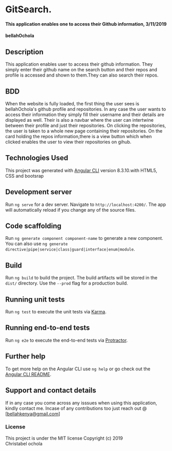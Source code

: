 # GitSearch.
#### This application enables one to access their Github information, 3/11/2019
#### bellahOchola

## Description
This application enables user to access their github information. They simply enter their github name on the search button and their repos and profile is accessed and shown to them.They can also search their repos.

## BDD
When the website is fully loaded, the first thing the user sees is bellahOchola's github profile and repositories. In any case the user wants to access their information they simply fill their username and their details are displayed as well.
Their is also a navbar where the user can intertwine between their profile and just their repositories. On clicking the repositories, the user is taken to a whole new page containing their repositories.
On the card holding the repos information,there is a view button which when clicked enables the user to view their repositories on gihub.

## Technologies Used
This project was generated with [Angular CLI](https://github.com/angular/angular-cli) version 8.3.10.with HTML5, CSS and bootsrap

## Development server

Run `ng serve` for a dev server. Navigate to `http://localhost:4200/`. The app will automatically reload if you change any of the source files.

## Code scaffolding

Run `ng generate component component-name` to generate a new component. You can also use `ng generate directive|pipe|service|class|guard|interface|enum|module`.

## Build

Run `ng build` to build the project. The build artifacts will be stored in the `dist/` directory. Use the `--prod` flag for a production build.

## Running unit tests

Run `ng test` to execute the unit tests via [Karma](https://karma-runner.github.io).

## Running end-to-end tests

Run `ng e2e` to execute the end-to-end tests via [Protractor](http://www.protractortest.org/).

## Further help

To get more help on the Angular CLI use `ng help` or go check out the [Angular CLI README](https://github.com/angular/angular-cli/blob/master/README.md).

## Support and contact details
If in any case you come across any isssues when using this application, kindly contact me. Incase of any contributions too just reach out @ [bellahkenya@gmail.com]
### License
This project is under the MIT license
Copyright (c) 2019  
Christabel ochola